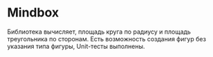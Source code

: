 # Mindbox
Библиотека вычисляет, площадь круга по радиусу и площадь треугольника по сторонам. 
Есть возможность создания фигур без указания типа фигуры, Unit-тесты выполнены.
